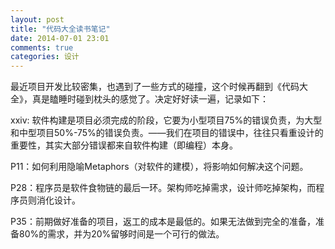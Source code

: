 ```yaml
---
layout: post
title: "代码大全读书笔记"
date: 2014-07-01 23:01
comments: true
categories: 设计
---
```

最近项目开发比较密集，也遇到了一些方式的碰撞，这个时候再翻到《代码大全》，真是瞌睡时碰到枕头的感觉了。决定好好读一遍，记录如下：

xxiv: 软件构建是项目必须完成的阶段，它要为小型项目75%的错误负责，为大型和中型项目50%-75%的错误负责。——我们在项目的错误中，往往只看重设计的重要性，其实大部分错误都来自软件构建（即编程）本身。

P11：如何利用隐喻Metaphors（对软件的建模），将影响如何解决这个问题。

P28：程序员是软件食物链的最后一环。架构师吃掉需求，设计师吃掉架构，而程序员则消化设计。

P35：前期做好准备的项目，返工的成本是最低的。如果无法做到完全的准备，准备80%的需求，并为20%留够时间是一个可行的做法。